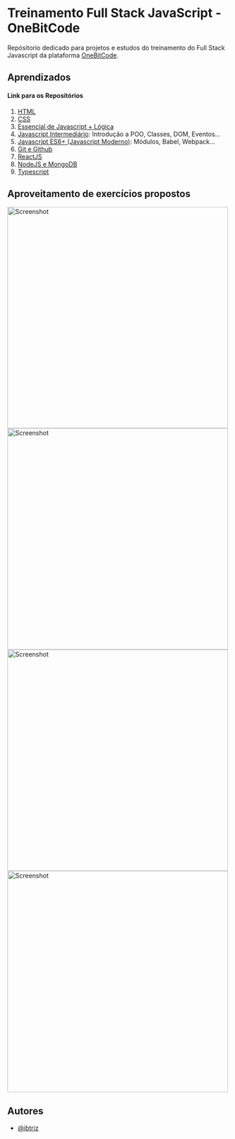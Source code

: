 # Treinamento Full Stack JavaScript - OneBitCode

Repósitorio dedicado para projetos e estudos do treinamento do Full Stack Javascript da plataforma [OneBitCode](https://onebitcode.com/lp/).

## Aprendizados

#### Link para os Repositórios

1. [HTML](https://github.com/ibtriz/Treinamento-JS-OBC/tree/main/HTML)
2. [CSS](https://github.com/ibtriz/Treinamento-JS-OBC/tree/main/CSS)
3. [Essencial de Javascript + Lógica](https://github.com/ibtriz/Treinamento-JS-OBC/tree/main/JavaScript/Essencial)
4. [Javascript Intermediário](https://github.com/ibtriz/Treinamento-JS-OBC/tree/main/JavaScript/Intermedi%C3%A1rio): Introdução a POO, Classes, DOM, Eventos...
5. [Javascript ES6+ (Javascript Moderno)](https://github.com/ibtriz/Treinamento-JS-OBC/tree/main/JavaScript/Javascript%20ES6%2B): Módulos, Babel, Webpack...
6. [Git e Github](https://github.com/ibtriz/Treinamento-JS-OBC/tree/main/Git%20e%20Github)
7. [ReactJS](https://github.com/ibtriz/Treinamento-JS-OBC/tree/main/ReactJS)
8. [NodeJS e MongoDB]()
9. [Typescript]()

## Aproveitamento de exercícios propostos

<img src="https://github.com/ibtriz/Treinamento-JS-OBC/blob/main/Aproveitamento%20de%20exerc%C3%ADcios%20propostos/Captura%20de%20Tela%20(28).png" alt="Screenshot" style= "display:flex;  flex-direction:row; flex-wrap:wrap; justify-content:center; width:500;"/>
<img src="https://github.com/ibtriz/Treinamento-JS-OBC/blob/main/Aproveitamento%20de%20exerc%C3%ADcios%20propostos/Captura%20de%20Tela%20(29).png" alt="Screenshot" style= "display:flex;  flex-direction:row; flex-wrap:wrap; justify-content:center; width:500;"/>
<img src="https://github.com/ibtriz/Treinamento-JS-OBC/blob/main/Aproveitamento%20de%20exerc%C3%ADcios%20propostos/Captura%20de%20Tela%20(30).png" alt="Screenshot" style= "display:flex;  flex-direction:row; flex-wrap:wrap; justify-content:center; width:500;"/>
<img src="https://github.com/ibtriz/Treinamento-JS-OBC/blob/main/Aproveitamento%20de%20exerc%C3%ADcios%20propostos/Captura%20de%20Tela%20(28).png" alt="Screenshot" style= "display:flex;  flex-direction:row; flex-wrap:wrap; justify-content:center; width:500;"/>

## Autores

- [@ibtriz](https://www.github.com/ibtriz)
